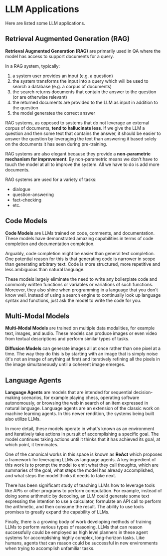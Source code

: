# LLM Applications

Here are listed some LLM applications.

## Retrieval Augmented Generation (RAG)

**Retrieval Augmented Generation (RAG)** are primarily used in QA where the model has access to support documents for a query.

In a RAG system, typically:
1. a system user provides an input (e.g. a question)
2. the system transforms the input into a query which will be used to search a database (e.g. a corpus of documents)
3. the search returns documents that contain the answer to the question (or are otherwise relevant)
4. the returned documents are provided to the LLM as input in addition to the question
5. the model generates the correct answer

RAG systems, as opposed to systems that do not leverage an external corpus of documents, **tend to hallucinate less**. If we give the LLM a question and then some text that contains the answer, it should be easier to answer the question by leveraging the text than answering it based solely on the documents it has seen during pre-training.

RAG systems are also elegant because they provide a **non-parametric mechanism for improvement**. By non-parametric means we don't have to touch the model at all to improve the system. All we have to do is add more documents.

RAG systems are used for a variety of tasks:
- dialogue
- question-answering
- fact-checking
- etc.

## Code Models

**Code Models** are LLMs trained on code, comments, and documentation.  These models have demonstrated amazing capabilities in terms of code completion and documentation completion. 

Arguably, code completion might be easier than general text completion. One potential reason for this is that generating code is narrower in scope than generating arbitrary text. Code is more structured, more repetitive and less ambiguous than natural language.

These models largely eliminate the need to write any boilerplate code and commonly written functions or variables or variations of such functions. Moreover, they also shine when programming in a language that you don't know well. Instead of using a search engine to continually look up language syntax and functions, just ask the model to write the code for you.

## Multi-Modal Models

**Multi-Modal Models** are trained on multiple data modalities, for example text, images, and audio. These models can produce images or even video from textual descriptions and perform similar types of tasks.

**Diffusion Models** can generate images all at once rather than one pixel at a time. The way they do this is by starting with an image that is simply noise (it's not an image of anything at first) and iteratively refining all the pixels in the image simultaneously until a coherent image emerges.

## Language Agents

**Language Agents** are models that are intended for sequential decision-making scenarios, for example playing chess, operating software autonomously, or browsing the web in search of an item expressed in natural language. Language agents are an extension of the classic work on machine learning agents. In this newer rendition, the systems being built also utilize LLMs.

In more detail, these models operate in what's known as an environment and iteratively take actions in pursuit of accomplishing a specific goal. The model continues taking actions until it thinks that it has achieved its goal, at which point, it terminates.

One of the canonical works in this space is known as **ReAct** which proposes a framework for leveraging LLMs as language agents. A key ingredient of this work is to prompt the model to emit what they call thoughts, which are summaries of the goal, what steps the model has already accomplished, and what steps the model thinks it needs to take next.

There has been significant study of teaching LLMs how to leverage tools like APIs or other programs to perform computation. For example, instead of doing some arithmetic by decoding, an LLM could generate some text expressing the intention to use a calculator, formulate an API call to perform the arithmetic, and then consume the result. The ability to use tools promises to greatly expand the capability of LLMs.

Finally, there is a growing body of work developing methods of training LLMs to perform various types of reasoning. LLMs that can reason successfully could be employed as high level planners in these agent systems for accomplishing highly complex, long-horizon tasks. Like humans, agents that can reason could be successful in new environments when trying to accomplish unfamiliar tasks.

